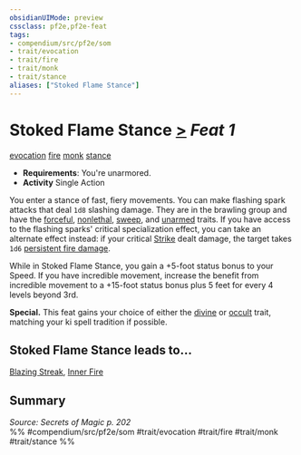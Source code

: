 ```yaml
---
obsidianUIMode: preview
cssclass: pf2e,pf2e-feat
tags:
- compendium/src/pf2e/som
- trait/evocation
- trait/fire
- trait/monk
- trait/stance
aliases: ["Stoked Flame Stance"]
---
```

# Stoked Flame Stance  [>](/rules/core-rulebook/chapter-9-playing-the-game.md#Actions "Single Action") *Feat 1*  
[evocation](/rules/traits/evocation.md)  [fire](/rules/traits/fire.md)  [monk](/rules/traits/monk.md)  [stance](/rules/traits/stance.md)  

- **Requirements**: You're unarmored.
- **Activity** Single Action

You enter a stance of fast, fiery movements. You can make flashing spark attacks that deal `1d8` slashing damage. They are in the brawling group and have the [forceful](/rules/traits/forceful.md), [nonlethal](/rules/traits/nonlethal.md), [sweep](/rules/traits/sweep.md), and [unarmed](/rules/traits/unarmed.md) traits. If you have access to the flashing sparks' critical specialization effect, you can take an alternate effect instead: if your critical [Strike](/rules/actions/strike.md) dealt damage, the target takes `1d6` [persistent fire damage](/rules/conditions.md#Persistent%20Damage).

While in Stoked Flame Stance, you gain a +5-foot status bonus to your Speed. If you have incredible movement, increase the benefit from incredible movement to a +15-foot status bonus plus 5 feet for every 4 levels beyond 3rd.

**Special.** This feat gains your choice of either the [divine](/rules/traits/divine.md) or [occult](/rules/traits/occult.md) trait, matching your ki spell tradition if possible.

## Stoked Flame Stance leads to...

[Blazing Streak](/compendium/feats/blazing-streak-som.md), [Inner Fire](/compendium/feats/inner-fire-som.md)

## Summary

*Source: Secrets of Magic p. 202*  
%% #compendium/src/pf2e/som #trait/evocation #trait/fire #trait/monk #trait/stance %%